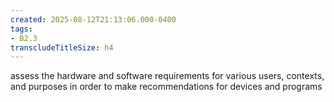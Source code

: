 ```yaml
---
created: 2025-08-12T21:13:06.000-0400
tags:
- B2.3
transcludeTitleSize: h4
---
```


assess the hardware and software requirements for various users, contexts, and purposes in order to make recommendations for devices and programs
